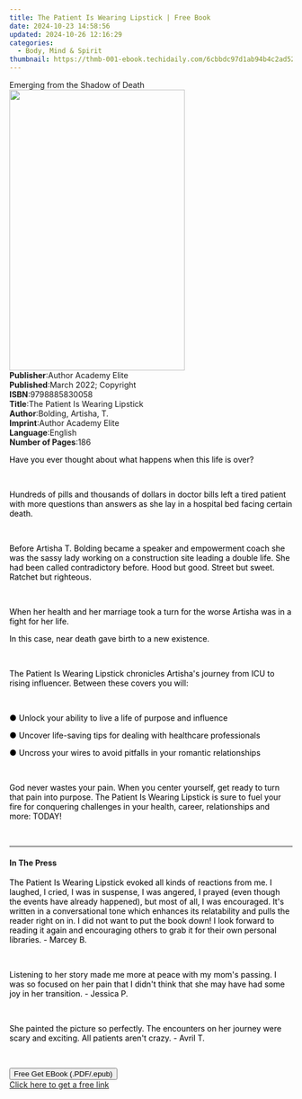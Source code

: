 ```yaml
---
title: The Patient Is Wearing Lipstick | Free Book
date: 2024-10-23 14:58:56
updated: 2024-10-26 12:16:29
categories:
  - Body, Mind & Spirit
thumbnail: https://thmb-001-ebook.techidaily.com/6cbbdc97d1ab94b4c2ad5232f47b089a1f973e7cc3c0d025d191892acd442f4d.jpg
---
```

<main id="book-container">
  <div class="flex flex-col">
    <div class="book-brief flex-1 py-6 px-4 sm:p-6 md:py-10 md:px-8">
      <!-- brief-->
      <div class="book-brief-main">Emerging from the Shadow of Death</div>
    </div>
    <div
      class="book-meta-info flex-1 grid gap-4 col-start-1 col-end-3 row-start-1 sm:mb-6 sm:grid-cols-4 lg:gap-6 lg:col-start-2 lg:row-end-6 lg:row-span-6 lg:mb-0"
    >
      <div
        class="book-meta-info-left place-content-center mt-4 p-4 text-sm leading-6 col-start-2 col-span-2 dark:text-slate-400"
      >
        <img
          class="w-full h-500 object-cover rounded-lg sm:h-255 sm:col-span-2 lg:col-span-full"
          src="https://img-001-ebook.techidaily.com/3d4692cd92eadd07aac29c62020cd5bf4088c6ced397113d90e068b36087e83e.jpg"
          alt=""
          width="312"
          height="500"
        />
      </div>
      <div
        class="book-meta-info-right mt-2 col-start-1 row-start-2 col-span-3 self-center"
      >
        <!-- meta data  -->
        <div class="flex flex-col px-4 md:px-8">
          <div class="flex-1">
            <strong>Publisher</strong>:<span class="px-2"
              >Author Academy Elite</span
            >
          </div>
          <div class="flex-1">
            <strong>Published</strong>:<span class="px-2"
              >March 2022; Copyright</span
            >
          </div>
          <div class="flex-1">
            <strong>ISBN</strong>:<span class="px-2">9798885830058</span>
          </div>
          <div class="flex-1">
            <strong>Title</strong>:<span class="px-2"
              >The Patient Is Wearing Lipstick</span
            >
          </div>
          <div class="flex-1">
            <strong>Author</strong>:<span class="px-2"
              >Bolding, Artisha, T.</span
            >
          </div>
          <div class="flex-1">
            <strong>Imprint</strong>:<span class="px-2"
              >Author Academy Elite</span
            >
          </div>
          <div class="flex-1">
            <strong>Language</strong>:<span class="px-2">English</span>
          </div>
          <div class="flex-1">
            <strong>Number of Pages</strong>:<span class="px-2">186</span>
          </div>
        </div>
      </div>
    </div>
    <div class="book-description flex-1 py-6 px-4 sm:p-6 md:py-10 md:px-8">
      <div class="book-description-main">
        <div accordion-content="" id="description">
          <p>
            <span style="color: rgb(0, 0, 0)"
              >Have you ever thought about what happens when this life is over?
            </span>
          </p>
          <p><br /></p>
          <p>
            <span style="color: rgb(0, 0, 0)"
              >Hundreds of pills and thousands of dollars in doctor bills left a
              tired patient with more questions than answers as she lay in a
              hospital bed facing certain death.
            </span>
          </p>
          <p><br /></p>
          <p>
            <span style="color: rgb(0, 0, 0)"
              >Before Artisha T. Bolding became a speaker and empowerment coach
              she was the sassy lady working on a construction site leading a
              double life. She had been called contradictory before. Hood but
              good. Street but sweet. Ratchet but righteous.
            </span>
          </p>
          <p><br /></p>
          <p>
            <span style="color: rgb(0, 0, 0)"
              >When her health and her marriage took a turn for the worse
              Artisha was in a fight for her life.</span
            >
          </p>
          <p>
            <span style="color: rgb(0, 0, 0)"
              >In this case, near death gave birth to a new existence.</span
            >
          </p>
          <p><br /></p>
          <p>
            <span style="color: rgb(0, 0, 0)"
              >The Patient Is Wearing Lipstick chronicles Artisha's journey from
              ICU to rising influencer. Between these covers you will:</span
            >
          </p>
          <p><br /></p>
          <p>
            <span style="color: rgb(0, 0, 0)"
              >● Unlock your ability to live a life of purpose and
              influence</span
            >
          </p>
          <p>
            <span style="color: rgb(0, 0, 0)"
              >● Uncover life-saving tips for dealing with healthcare
              professionals</span
            >
          </p>
          <p>
            <span style="color: rgb(0, 0, 0)"
              >● Uncross your wires to avoid pitfalls in your romantic
              relationships</span
            >
          </p>
          <p><br /></p>
          <p>
            <span style="color: rgb(0, 0, 0)"
              >God never wastes your pain. When you center yourself, get ready
              to turn that pain into purpose. The Patient Is Wearing Lipstick is
              sure to fuel your fire for conquering challenges in your health,
              career, relationships and more: TODAY!</span
            >
          </p>
          <p><br /></p>
        </div>
        <div class="accordion-fader"></div>
      </div>
    </div>
    <div class="book-excerpts flex-1 py-6 px-4 sm:p-6 md:py-10 md:px-8">
      <!-- excerpts-->
      <div class="book-excerpts-main">
        <hr />
        <h4 class="placeholder placeholder-heading">
          <span>In The Press</span>
        </h4>
        <p></p>
        <p>
          <span style="color: rgba(0, 0, 0, 1)"
            >The Patient Is Wearing Lipstick evoked all kinds of reactions from
            me. I laughed, I cried, I was in suspense, I was angered, I prayed
            (even though the events have already happened), but most of all, I
            was encouraged. It's written in a conversational tone which enhances
            its relatability and pulls the reader right on in. I did not want to
            put the book down! I look forward to reading it again and
            encouraging others to grab it for their own personal libraries. -
            Marcey B.</span
          >
        </p>
        <p><br /></p>
        <p>
          <span style="color: rgba(0, 0, 0, 1)"
            >Listening to her story made me more at peace with my mom's passing.
            I was so focused on her pain that I didn't think that she may have
            had some joy in her transition. - Jessica P.</span
          >
        </p>
        <p><br /></p>
        <p>
          <span style="color: rgba(0, 0, 0, 1)"
            >She painted the picture so perfectly. The encounters on her journey
            were scary and exciting. All patients aren't crazy. - Avril T.</span
          >
        </p>
        <p><br /></p>
        <p></p>
      </div>
    </div>
    <div
      class="book-about-author flex-1 py-6 px-4 sm:p-6 md:py-10 md:px-8"
    ></div>
    <div class="book-free-get flex-1 py-6 px-4 sm:p-6 md:py-10 md:px-8">
      <button
        id="btn-free-get"
        class="bg-blue-500 hover:bg-blue-700 text-white font-bold py-2 px-4 rounded"
      >
        Free Get EBook (.PDF/.epub)
      </button>
      <div id="countdown-display" class="px-2 text-lg mt-2"></div>
      <a
        id="free-link"
        class="hidden bg-blue-500 hover:bg-blue-700 text-white font-bold py-2 px-4 rounded"
        href="https://www.ebooks.com/en-us/book/210529162/the-patient-is-wearing-lipstick/bolding-artisha-t/"
        target="_blank"
        >Click here to get a free link</a
      >
    </div>
    <script>
      let countdownTime = 0;
      let countdownInterval = null;
      document
        .getElementById('btn-free-get')
        .addEventListener('click', startCountdown);
      function startCountdown() {
        countdownTime = new Date().getTime() + 60000 * 3;
        countdownInterval = setInterval(updateCountdown, 1000);
        document.getElementById('btn-free-get').disabled = true;
        document
          .getElementById('btn-free-get')
          .classList.add('bg-gray-500', 'cursor-not-allowed');
      }
      function updateCountdown() {
        let currentTime = new Date().getTime();
        let timeLeft = countdownTime - currentTime;
        let secondsLeft = Math.floor(timeLeft / 1000);
        document.getElementById('countdown-display').innerHTML =
          `Remaining time: ${secondsLeft} seconds.`;
        if (secondsLeft <= 0) {
          clearInterval(countdownInterval);
          document.getElementById('btn-free-get').classList.add('hidden');
          document.getElementById('free-link').classList.remove('hidden');
          document.getElementById('countdown-display').innerHTML = '';
        }
      }
    </script>
  </div>
</main>
